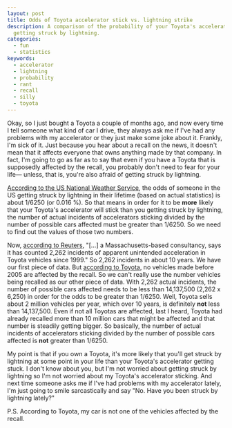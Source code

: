 ```yaml
---
layout: post
title: Odds of Toyota accelerator stick vs. lightning strike
description: A comparison of the probability of your Toyota's accelerator getting stuck versus
  getting struck by lightning.
categories:
  - fun
  - statistics
keywords:
  - accelerator
  - lightning
  - probability
  - rant
  - recall
  - silly
  - toyota
---
```

Okay, so I just bought a Toyota a couple of months ago, and now every time I tell someone what kind
of car I drive, they always ask me if I've had any problems with my accelerator or they just make
some joke about it. Frankly, I'm sick of it. Just because you hear about a recall on the news, it
doesn't mean that it affects everyone that owns anything made by that company. In fact, I'm going to
go as far as to say that even if you have a Toyota that is supposedly affected by the recall, you
probably don't need to fear for your life&mdash; unless, that is, you're also afraid of getting
struck by lightning.

[According to the US National Weather Service](http://www.lightningsafety.noaa.gov/medical.htm), the
odds of someone in the US getting struck by lightning in their lifetime (based on actual statistics)
is about 1/6250 (or 0.016 %). So that means in order for it to be **more** likely that your Toyota's
accelerator will stick than you getting struck by lightning, the number of actual incidents of
accelerators sticking divided by the number of possible cars affected must be greater than 1/6250.
So we need to find out the values of those two numbers.

Now, [according to Reuters](http://www.reuters.com/article/idUSTRE61104S20100202), "[...] a
Massachusetts-based consultancy, says it has counted 2,262 incidents of apparent unintended
acceleration in Toyota vehicles since 1999." So 2,262 incidents in about 10 years. We have our first
piece of data. But [according to Toyota](http://www.toyota.com/recall/pedal.html), no vehicles made
before 2005 are affected by the recall. So we can't really use the number vehicles being recalled as
our other piece of data. With 2,262 actual incidents, the number of possible cars affected needs to
be less than 14,137,500 (2,262 x 6,250) in order for the odds to be greater than 1/6250. Well,
Toyota sells about 2 million vehicles per year, which over 10 years, is definitely **not** less than
14,137,500. Even if not all Toyotas are affected, last I heard, Toyota had already recalled more
than 10 million cars that might be affected and that number is steadily getting bigger. So
basically, the number of actual incidents of accelerators sticking divided by the number of possible
cars affected is **not** greater than 1/6250.

My point is that if you own a Toyota, it's more likely that you'll get struck by lightning at some
point in your life than your Toyota's accelerator getting stuck. I don't know about you, but I'm not
worried about getting struck by lightning so I'm not worried about my Toyota's accelerator sticking.
And next time someone asks me if I've had problems with my accelerator lately, I'm just going to
smile sarcastically and say "No. Have you been struck by lightning lately?"

P.S. According to Toyota, my car is not one of the vehicles affected by the recall.

